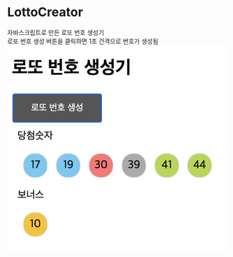 # LottoCreator
자바스크립트로 만든 로또 번호 생성기  
로또 번호 생성 버튼을 클릭하면 1초 간격으로 번호가 생성됨  
<img src="https://github.com/coke250/LottoCreator/blob/master/%E1%84%89%E1%85%B3%E1%84%8F%E1%85%B3%E1%84%85%E1%85%B5%E1%86%AB%E1%84%89%E1%85%A3%E1%86%BA%202020-12-22%20%E1%84%8B%E1%85%A9%E1%84%92%E1%85%AE%209.31.32.png" width="800">
